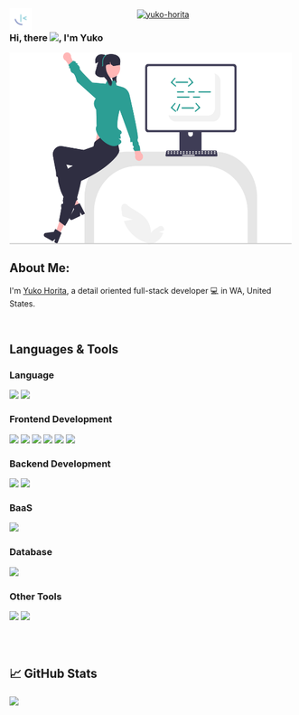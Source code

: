 <div align="center">
  <a href="https://www.linkedin.com/in/yuko-horita/">
  <img align="center" src="https://raw.githubusercontent.com/rahuldkjain/github-profile-readme-generator/master/src/images/icons/Social/linked-in-alt.svg" alt="yuko-horita" height="30" width="40" />
  </a>
  <a href="https://www.frontendmentor.io/profile/Sloth247">
    <img align="left" alt="YukoHorita's Frontend Mentor " width="40" src="./assets/favicon-fem.png" />
  </a>
</div>

### Hi, there <img src="https://media.giphy.com/media/hvRJCLFzcasrR4ia7z/giphy.gif" width="30px">, I'm Yuko

<img align="center" alt="illustration of web developer" src="./assets/developer.svg" width="500" height="340" />

## About Me:

I'm [Yuko Horita](https://yuko-h.com/), a detail oriented full-stack developer 💻 in WA, United States.

<br />

## Languages & Tools

### Language

![](https://img.shields.io/badge/JavaScript-F7DF1E?style=for-the-badge&logo=javascript&logoColor=black)
![](https://img.shields.io/badge/TypeScript-3178C6?style=for-the-badge&logo=TypeScript&logoColor=white)

### Frontend Development

![](https://img.shields.io/badge/HTML5-E34F26?style=for-the-badge&logo=html5&logoColor=white)
![](https://img.shields.io/badge/CSS3-1572B6?style=for-the-badge&logo=css3&logoColor=white)
![](https://img.shields.io/badge/React-20232A?style=for-the-badge&logo=react&logoColor=61DAFB)
![](https://img.shields.io/badge/React_Router-CA4245?style=for-the-badge&logo=react-router&logoColor=white)
![](https://img.shields.io/badge/Next-fff?style=for-the-badge&logo=Next.js&logoColor=000000)
![](https://img.shields.io/badge/Sass-CC6699?style=for-the-badge&logo=sass&logoColor=white)

### Backend Development

![](https://img.shields.io/badge/Node.js-339933?style=for-the-badge&logo=Node.js&logoColor=white)
![](https://img.shields.io/badge/express-000000?style=for-the-badge&logo=Express&logoColor=white)

### BaaS

![](https://img.shields.io/badge/Firebase-FFCA28?style=for-the-badge&logo=Firebase&logoColor=white)

### Database

![](https://img.shields.io/badge/MongoDB-fff?style=for-the-badge&logo=MongoDB&logoColor=47A248)

### Other Tools

![](https://img.shields.io/badge/Git-fff?style=for-the-badge&logo=Git&logoColor=F05032)
![](https://img.shields.io/badge/VS_Code-007ACC?style=for-the-badge&logo=visualstudiocode&logoColor=white)

<br />
<br />

## &#x1f4c8; GitHub Stats

<a href="https://github.com/Sloth247/Sloth247">
  <img align="center" src="https://github-readme-stats.vercel.app/api/top-langs/?username=Sloth247&hide=css,html,scss,tex&title_color=ffffff&text_color=c9cacc&icon_color=2bbc8a&bg_color=3c6e71&langs_count=3" />
</a>
